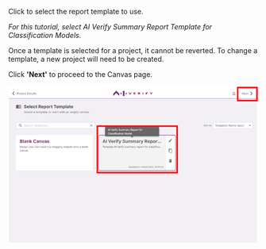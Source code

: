 Click to select the report template to use.

_For this tutorial, select AI Verify Summary Report Template for Classification Models._

Once a template is selected for a project, it cannot be reverted. To change a template, a new project will need to be created.

Click **'Next'** to proceed to the Canvas page.

![template-page](../../res/test-ai-model-generate-report/template-1.png)
